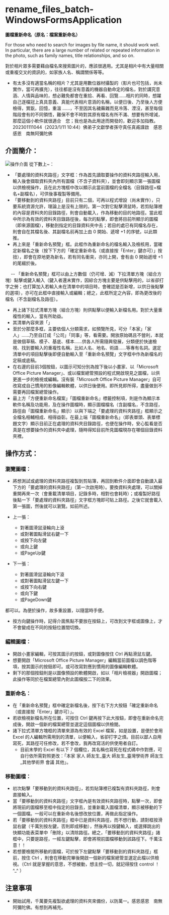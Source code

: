 # rename_files_batch-WindowsFormsApplication
**圖檔重新命名（原名：檔案重新命名）**

For those who need to search for images by file name, it should work well. In particular, there are a large number of related or repeated information in the photo, such as family names, title relationships, and so on. 

對於相片眾多需要藉由檔名來搜索圖片的，應該很適用。尤其是相片中有大量相關或重複交叉的資訊的，如家族人名、稱謂關係等等。

- 有太多沒有適當名稱的相片？尤其是用數位器材攝製的（影片也可包括，尚未實作，當可再擴充），往往都是沒有意義的機器自動命定的檔名，對於講究意涵、人情與品味的，想必難免都會在重拾、再看、回覽……相片的同時，想躍自己逐檔冠上真具意義、真能代表相片意涵的名稱，以便日後、乃至後人方便檢得，賞翫，回憶，重溫 ……，不至因其名穢蕪雜而見冷落、湮沒，甚至每個階段會有的不同領悟，難保不會不時對其原有檔名有所不滿、想要有所增減，那麼這個小軟件就很適合　您；我也是為此用途而開發的，歡迎多加指教。202301111044（2023/1/11 10:44）佛弟子文獻學者孫守真任真甫謹啟　感恩感恩　南無阿彌陀佛

## 介面簡介：
![操作介面](https://raw.githubusercontent.com/oscarsun72/rename_files_batch-WindowsFormsApplication/cf4d26ef66ce60158630d72489401047aab1e209/%E3%80%8C%E5%9C%96%E6%AA%94%E9%87%8D%E6%96%B0%E5%91%BD%E5%90%8D%E3%80%8D%E4%BB%8B%E9%9D%A2%E7%B0%A1%E4%BB%8B.png.png)
  從下數上~：
- 「要處理的資料夾路徑」文字框：作為首先讀取要操作的資料夾路徑輸入用，輸入後會擷取資料夾內所有圖檔（不含子資料夾），並會即刻顯示第一張圖檔以供檢視操作，且在此方塊框中改以顯示此當前圖檔的全檔名（目錄路徑+檔名+副檔名），可供後事複製等備用。
- 「要移動到的資料夾路徑」目前只有二個，可再以程式增設（尚未實作），只要系統資源允許，理論上是沒有上限的。第一次對它點擊滑鼠時，若剪貼簿裡的內容是資料夾的目錄路徑，則會自動載入，作為移動的目的地路徑。當此框中所示為有效的資料夾目錄路徑後，每次的點擊，即會將目前所顯示的圖檔（即來源圖檔），移動到指定的目錄資料夾中去；若目的處已有同檔名存在，則會自在其檔名後、其副檔名前再加上由 0 開始、遞增 +1 的序號，以此類推。
- 再上來是「重新命名預覽」框。此框作為重新命名的檔名輸入及檢核用，當確定新檔名之後（按下下方的「確定重新命名（或直接按「Enter」鍵亦可）」按扭），即會在原地更為新名，若有同名衝突，亦同上開，會有由 0 開始遞增 +1 的尾綴於後。

 　  -- 「重新命名預覽」框可以由上方數個（仍可增、減）下拉清單方塊（組合方塊）點擊或鍵入輸入（鍵入者還未實作，因綜合方塊主要是供點擊用的，以省卻打字之勞；也打算加入若輸入未在清單中的項目時，會確認是否新增，以供日後點擊的選項），亦可在此框中直接輸入或編輯；總之，此框所定之內容，即為更改後的檔名（不含副檔名及路徑）。

- 再上諸下拉式清單方塊（組合方塊）則供點擊以便輸入新檔名用。對於大量重複性的輸入，當有所助益。
- 其清單內容來源「」
- 至於分那麼多框，主要依個人分類需求，如預覽所見，可分「本家」「家人」……乃至自訂成「公司」「同事」等，看需要。開放原始碼且不營利，本就是做個草稿、模子、基底、樣本……供各人所需隨興發展，分類便於快速檢視、找到要輸入的重複性名稱，比如人名、地名、術語……等專有名詞。選定清單中的項目點擊後即便自動輸入至「重新命名預覽」文字框中作為新檔名的定稿或底稿。
- 在右邊的目前3個按鈕，以圖示可知分別為按下後以小畫家、以「Microsoft Office Picture Manager」、或以檔案總管預設的程式開啟現見之圖檔，以供更進一步的檢視或編輯。沒有裝「Microsoft Office Picture Manager」自可改寫成自己慣用的影像編輯軟體，以供日後便用。即所見即所得，盡量做到不需要再回檔案總管操作。
- 最上方「方便重新命名檔案」「圖檔重新命名」標籤控制項，則是作為顯示本軟件名稱及功能用，及在操作圖檔時，顯示圖檔檔名（含副檔名，不含路徑，路徑由「圖檔重新命名」顯示）以與下端之「要處理的資料夾路徑」框顯示之全檔名相輔相成、相得益彰。在最上端「圖檔重新命名」（即表單頭、表單標題文字）顯示目前正在處理的資料夾目錄路徑，也便在操作時，安心監看是否真是在想要操作的資料夾中處理，隨時得知目前所見圖檔現存在哪個目錄資料夾裡。

## 操作方式：

### 瀏覽圖檔：
- 將想測試或處理的資料夾路徑複製到剪貼簿，再回到軟件介面即會自動讀入最下方的「要處理的資料夾路徑」（第一次啟用時）。要換資料夾處理，可以關掉重開再來一次（會重載清單項目，記錄多時，相對也會耗時）；或複製好路徑後點一下「要處理的資料夾路徑」文字框方塊即可貼上路徑。之後它就會載入第一張圖，然後就可以瀏覽。如前所述。
- 上一張：
  - 對著圖滑鼠滾輪向上滾
  - 或對著圖點滑鼠右鍵一下
  - 或按下向左鍵
  -  或向上鍵
  - 或PageUp鍵

- 下一張：
  - 對著圖滑鼠滾輪向下滾
  - 或對著圖點滑鼠左鍵一下
  - 或按下向右鍵
  - 或向下鍵
  - 或PageDown鍵

都可以。為便於操作，故多重設置，以隨當時手便。
- 按方向鍵操作時，記得介面焦點不要放在按鈕上，可改到文字框或圖像上，才不會變成在不同的按鈕位置間切換。
### 編輯圖檔：

- 開啟小畫家編輯，可按其圖示的按鈕，或對圖像按住 Ctrl 再點滑鼠左鍵。
- 想要開啟「Microsoft Office Picture Manager」編輯當前圖檔以調色階等項，按其圖示的按鈕即可。或可改寫對應到慣用的圖像編輯軟體。
- 剩下的那個按鈕則是以圖像預設的軟體開啟，如以「相片檢視器」開啟圖檔；此操作等同於在檔案總管內對此圖檔按二下的效果。
 
### 重新命名：
- 在「重新命名預覽」框中確定新檔名後，按下右下方大按鈕「確定重新命名（或直接按「Enter」鍵亦可）」。
- 若欲檢視新檔名所在位置，可按住 Ctrl 鍵再按下此大按鈕，即會在重新命名完成後，開啟一個新的檔案總管並選定這個圖檔以供檢閱。
- 諸下拉式清單方塊框的清單來源為有效的 Excel 檔案，如是設置，是便於會用 Excel 的人編輯所需用到的清單，以便輸入，省卻打字之煩。目前以鄙人自用寫死，其路徑可任修改，若不會改，我再改寫活的供使用者自訂。
    - 目前末學的 Excel 有以下 7 個欄位，其名稱也寫死在程式碼中作對應，可自行依所需對照更改：「本家	家人	師友生_臺大	師友生_臺灣學術界	師友生_其他學術界	會議	其他」。
 

### 移動圖檔：
- 初次點擊「要移動到的資料夾路徑」，若剪貼簿裡已複製有資料夾路徑，則會直接輸入。
- 當「要移動到的資料夾路徑」文字框內是有效資料夾路徑時，點擊一次，即會將現前的圖檔移至框中指定的目錄去，並重新載入圖檔清單，顯示被移動的下一個圖檔。一般可以在重新命名後想改放位置，再做此指定操作。
- 若「要移動到的資料夾路徑」框中已是資料夾路徑，而不想行動，請對框按滑鼠右鍵（千萬別按左鍵，否則即成移動），然後再以按鍵輸入，或選擇跳出的快顯功能表菜單中「刪除」以清除路徑。總之，「要移動到的資料夾路徑」諸框中，只要是路徑，一經左鍵點擊，即會將現前圖檔移動到該路徑下。千萬注意！！
- 若想要檢閱所移動的圖檔，可於按下左鍵點擊「要移動到的資料夾路徑」框前，按住 Ctrl ，則會在移動完畢後開啟一個新的檔案總管並選定此檔以供檢視。（Ctrl 就是掌握的意思，不想被動，想主控一切，就記得按住 control ！ ^_^ ）

## 注意事項
- 開始試用，千萬要先複製欲處理的資料夾來備份，以防萬一。感恩感恩　南無阿彌陀佛。有想到再補充。

